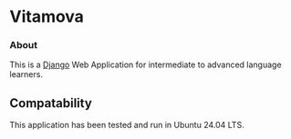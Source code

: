 # Vitamova

### About

This is a [Django](https://github.com/django/django) Web Application for intermediate to advanced language learners.

## Compatability

This application has been tested and run in Ubuntu 24.04 LTS.
